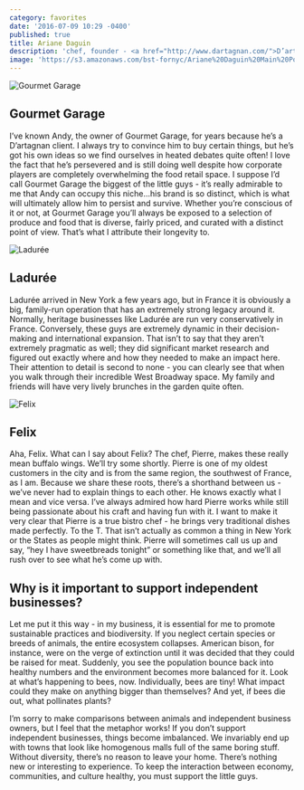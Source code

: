 ```yaml
---
category: favorites
date: '2016-07-09 10:29 -0400'
published: true
title: Ariane Daguin
description: 'chef, founder - <a href="http://www.dartagnan.com/">D’artagnan</a>'
image: 'https://s3.amazonaws.com/bst-fornyc/Ariane%20Daguin%20Main%20Portrait.jpg'
---
```

![Gourmet Garage](https://s3.amazonaws.com/bst-fornyc/Ariane%20Daguin%20Gourmet%20Garage.jpg)
## Gourmet Garage
I’ve known Andy, the owner of Gourmet Garage, for years because he’s a D’artagnan client. I always try to convince him to buy certain things, but he’s got his own ideas so we find ourselves in heated debates quite often! I love the fact that he’s persevered and is still doing well despite how corporate players are completely overwhelming the food retail space. I suppose I’d call Gourmet Garage the biggest of the little guys - it’s really admirable to me that Andy can occupy this niche...his brand is so distinct, which is what will ultimately allow him to persist and survive. Whether you’re conscious of it or not, at Gourmet Garage you’ll always be exposed to a selection of produce and food that is diverse, fairly priced, and curated with a distinct point of view. That’s what I attribute their longevity to.

![Ladurée](https://s3.amazonaws.com/bst-fornyc/Ariane%20Daguin%20Laduree.jpg)
## Ladurée
Ladurée arrived in New York a few years ago, but in France it is obviously a big, family-run operation that has an extremely strong legacy around it. Normally, heritage businesses like Ladurée are run very conservatively in France. Conversely, these guys are extremely dynamic in their decision-making and international expansion. That isn’t to say that they aren’t extremely pragmatic as well; they did significant market research and figured out exactly where and how they needed to make an impact here. Their attention to detail is second to none - you can clearly see that when you walk through their incredible West Broadway space. My family and friends will have very lively brunches in the garden quite often. 

![Felix](https://s3.amazonaws.com/bst-fornyc/Ariane%20Daguin%20Felix.jpg)
## Felix
Aha, Felix. What can I say about Felix? The chef, Pierre, makes these really mean buffalo wings. We’ll try some shortly. Pierre is one of my oldest customers in the city and is from the same region, the southwest of France, as I am. Because we share these roots, there’s a shorthand between us - we’ve never had to explain things to each other. He knows exactly what I mean and vice versa. I’ve always admired how hard Pierre works while still being passionate about his craft and having fun with it. I want to make it very clear that Pierre is a true bistro chef - he brings very traditional dishes made perfectly. To the T. That isn’t actually as common a thing in New York or the States as people might think. Pierre will sometimes call us up and say, “hey I have sweetbreads tonight” or something like that, and we’ll all rush over to see what he’s come up with. 

## Why is it important to support independent businesses?
Let me put it this way - in my business, it is essential for me to promote sustainable practices and biodiversity. If you neglect certain species or breeds of animals, the entire ecosystem collapses. American bison, for instance, were on the verge of extinction until it was decided that they could be raised for meat. Suddenly, you see the population bounce back into healthy numbers and the environment becomes more balanced for it. Look at what’s happening to bees, now. Individually, bees are tiny! What impact could they make on anything bigger than themselves? And yet, if bees die out, what pollinates plants? 

I’m sorry to make comparisons between animals and independent business owners, but I feel that the metaphor works! If you don’t support independent businesses, things become imbalanced. We invariably end up with towns that look like homogenous malls full of the same boring stuff. Without diversity, there’s no reason to leave your home. There’s nothing new or interesting to experience. To keep the interaction between economy, communities, and culture healthy, you must support the little guys.
